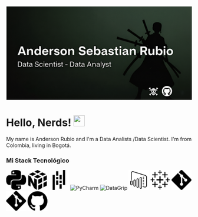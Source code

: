 <!-- More info, tips and tricks for making GitHub Profile README can be found in my article at https://towardsdatascience.com/build-a-stunning-readme-for-your-github-profile-9b80434fe5d7 -->

![Header](https://raw.githubusercontent.com/hamtras591/assets/refs/heads/main/Portada%20GitHub.svg "Header")

# Hello, Nerds! <img src="https://raw.githubusercontent.com/MartinHeinz/MartinHeinz/master/wave.gif" width="30px" height="30px" />

My name is Anderson Rubio and I'm a Data Analists /Data Scientist. I'm from Colombia, living in Bogotá.


<!--
**hamtras591/hamtras591** is a ✨ _special_ ✨ repository because its `README.md` (this file) appears on your GitHub profile.

Here are some ideas to get you started:

- 🔭 I’m currently working on ...
- 🌱 I’m currently learning ...
- 👯 I’m looking to collaborate on ...
- 🤔 I’m looking for help with ...
- 💬 Ask me about ...
- 📫 How to reach me: ...
- 😄 Pronouns: ...
- ⚡ Fun fact: ...
-->

<h3>Mi Stack Tecnológico</h3>
<p align="left">
  <img src="https://raw.githubusercontent.com/hamtras591/assets/refs/heads/main/Python_logo.svg" alt="Python" width="54" height="54" />
  <img src="https://raw.githubusercontent.com/hamtras591/assets/refs/heads/main/numpy.svg" alt="Numpy" width="54" height="54" />
  <img src="https://raw.githubusercontent.com/hamtras591/assets/refs/heads/main/pandas.svg" alt="Pandas" width="54" height="54" />
  <img src="https://raw.githubusercontent.com/simple-icons/simple-icons/develop/icons/pycharm.svg" alt="PyCharm" width="54" height="54" />
  <img src="https://raw.githubusercontent.com/simple-icons/simple-icons/develop/icons/datagrip.svg" alt="DataGrip" width="54" height="54" />
  <img src="https://raw.githubusercontent.com/hamtras591/assets/refs/heads/main/Power%20BI%20Logo.svg" alt="Power BI" width="54" height="54" />
  <img src="https://raw.githubusercontent.com/hamtras591/assets/refs/heads/main/Tableau.svg" alt="Tableau" width="54" height="54" />
  <img src="https://raw.githubusercontent.com/hamtras591/assets/refs/heads/main/git_logo_black.svg#gh-light-mode-only" alt="Git_black" width="54" height="54" />
  <img src="https://raw.githubusercontent.com/hamtras591/assets/refs/heads/main/git_logo_white.svg#gh-dark-mode-only" alt="Git_white" width="54" height="54" />
  <img src="https://raw.githubusercontent.com/hamtras591/assets/refs/heads/main/github.svg" alt="GitHub" width="54" height="54" />

</p>

